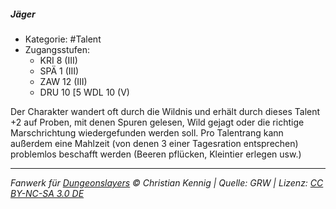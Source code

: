 <!---
Dies ist ein Fanwerk für DUNGEONSLAYERS © von Christian Kennig

Quellen:      [Dungeonslayers Grundregelwerk](https://dungeonslayers.net/download/Dungeonslayers4.pdf)
              [Talentbeschreibungen](https://www.f-space.de/ds4/tools-talentcards.html)
License:      [CC-BY-NC-SA 4.0](https://creativecommons.org/licenses/by-nc-sa/4.0/deed.de)
Richtlinien:  [Fanwerkrichtlinien](https://www.dungeonslayers.net/fanwerk-richtlinien/)
Autor:        Zauberlehrling
-->

##### Jäger

- Kategorie: #Talent
- Zugangsstufen:
  - KRI 8 (III)
  - SPÄ 1 (III)
  - ZAW 12 (III)
  - DRU 10 [5 WDL 10 (V)

Der Charakter wandert oft durch die Wildnis und erhält durch dieses Talent +2 auf Proben, mit denen Spuren gelesen, Wild gejagt oder die richtige Marschrichtung wiedergefunden werden soll. Pro Talentrang kann außerdem eine Mahlzeit (von denen 3 einer Tagesration entsprechen) problemlos beschafft werden (Beeren pflücken, Kleintier erlegen usw.)

---

_Fanwerk für [Dungeonslayers](https://www.dungeonslayers.net/) © Christian Kennig | Quelle: GRW | Lizenz: [CC BY-NC-SA 3.0 DE](https://creativecommons.org/licenses/by-nc-sa/3.0/de/)_
